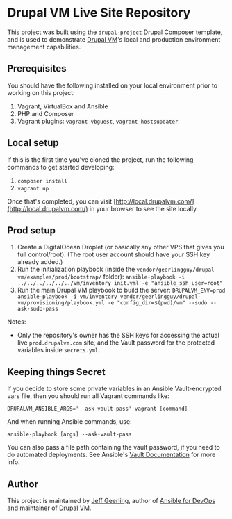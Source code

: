 # Drupal VM Live Site Repository

This project was built using the [`drupal-project`](https://github.com/drupal-composer/drupal-project) Drupal Composer template, and is used to demonstrate [Drupal VM](https://www.drupalvm.com)'s local and production environment management capabilities.

## Prerequisites

You should have the following installed on your local environment prior to working on this project:

  1. Vagrant, VirtualBox and Ansible
  2. PHP and Composer
  3. Vagrant plugins: `vagrant-vbguest`, `vagrant-hostsupdater`

## Local setup

If this is the first time you've cloned the project, run the following commands to get started developing:

  1. `composer install`
  2. `vagrant up`

Once that's completed, you can visit [http://local.drupalvm.com/](http://local.drupalvm.com/) in your browser to see the site locally.

## Prod setup

  1. Create a DigitalOcean Droplet (or basically any other VPS that gives you full control/root). (The root user account should have your SSH key already added.)
  2. Run the initialization playbook (inside the `vendor/geerlingguy/drupal-vm/examples/prod/bootstrap/` folder): `ansible-playbook -i ../../../../../../vm/inventory init.yml -e "ansible_ssh_user=root"`
  3. Run the main Drupal VM playbook to build the server: `DRUPALVM_ENV=prod ansible-playbook -i vm/inventory vendor/geerlingguy/drupal-vm/provisioning/playbook.yml -e "config_dir=$(pwd)/vm" --sudo --ask-sudo-pass`

Notes:

  - Only the repository's owner has the SSH keys for accessing the actual live `prod.drupalvm.com` site, and the Vault password for the protected variables inside `secrets.yml`.

## Keeping things Secret

If you decide to store some private variables in an Ansible Vault-encrypted vars file, then you should run all Vagrant commands like:

    DRUPALVM_ANSIBLE_ARGS='--ask-vault-pass' vagrant [command]

And when running Ansible commands, use:

    ansible-playbook [args] --ask-vault-pass

You can also pass a file path containing the vault password, if you need to do automated deployments. See Ansible's [Vault Documentation](http://docs.ansible.com/ansible/playbooks_vault.html#creating-encrypted-files) for more info.

## Author

This project is maintained by [Jeff Geerling](https://www.jeffgeerling.com/), author of [Ansible for DevOps](https://www.ansiblefordevops.com) and maintainer of [Drupal VM](https://www.drupalvm.com).
